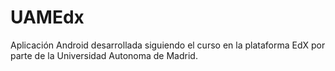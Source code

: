 # UAMEdx

Aplicación Android desarrollada siguiendo el curso en la plataforma EdX por parte de la Universidad Autonoma de Madrid.
